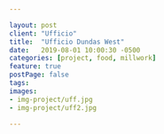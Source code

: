 ```yaml
---

layout: post
client: "Ufficio"
title:  "Ufficio Dundas West"
date:   2019-08-01 10:00:30 -0500
categories: [project, food, millwork]
feature: true
postPage: false
tags:
images: 
- img-project/uff.jpg
- img-project/uff2.jpg

---
```



